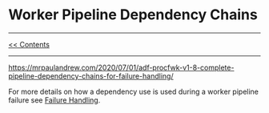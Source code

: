 # Worker Pipeline Dependency Chains

___
[<< Contents](/procfwk/contents) 

___


https://mrpaulandrew.com/2020/07/01/adf-procfwk-v1-8-complete-pipeline-dependency-chains-for-failure-handling/



For more details on how a dependency use is used during a worker pipeline failure see [Failure Handling](/procfwk/failurehandling).